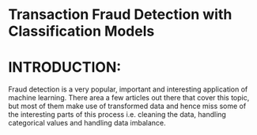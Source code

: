 # Transaction Fraud Detection with Classification Models

# INTRODUCTION:

Fraud detection is a very popular, important and interesting application of machine learning. There area a few articles out there that cover this topic, but most of them make use of transformed data and hence miss some of the interesting parts of this process i.e. cleaning the data, handling categorical values and handling data imbalance. 
